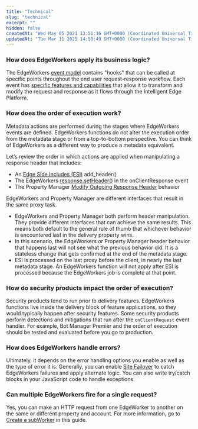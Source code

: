 ```yaml
---
title: "Technical"
slug: "technical"
excerpt: ""
hidden: false
createdAt: "Wed May 05 2021 13:51:16 GMT+0000 (Coordinated Universal Time)"
updatedAt: "Tue Mar 11 2025 14:50:49 GMT+0000 (Coordinated Universal Time)"
---
```

### How does EdgeWorkers apply its business logic?

The EdgeWorkers [event model](doc:event-handler-functions) contains "hooks" that can be called at specific points throughout the end user request-response workflow. Each event has [specific features and capabilities](doc:about-the-javascript-api) that allow it to transform and modify the request and response as it flows through the Intelligent Edge Platform.

### How does the order of execution work?

Metadata actions are performed during the stages where EdgeWorkers events are defined. EdgeWorkers functions do not alter the execution order from the metadata stage or from a top-to-bottom perspective. You can think of EdgeWorkers as a different way to produce a metadata equivalent.

Let’s review the order in which actions are applied when manipulating a response header that includes:

- An [Edge Side Includes (ESI)](https://techdocs.akamai.com/property-mgr/docs/esi-edge-side-includes) add_header()
- The EdgeWorkers [response.setHeader()](doc:response-object#setheader) in the onClientResponse event
- The Property Manager [Modify Outgoing Response Header](https://techdocs.akamai.com/property-mgr/docs/modify-outgoing-response-header) behavior

EdgeWorkers and Property Manager are different interfaces that result in the same proxy task.

- EdgeWorkers and Property Manager both perform header manipulation. They provide different interfaces that can achieve the same results. This means both default to the general rule of thumb that whichever behavior is encountered last in the delivery property wins.
- In this scenario, the EdgeWorkers or Property Manager header behavior that happens last will not see what the previous behavior did. It is a stateless change that gets confirmed at the end of the metadata stage.
- ESI is processed on the last proxy before the client, in nearly the last metadata stage. An EdgeWorkers function will not apply after ESI is processed because the EdgeWorkers job is complete at that point.

### How do security products impact the order of execution?

Security products tend to run prior to delivery features. EdgeWorkers functions live inside the delivery block of feature applications, so they would typically happen after security features. Some security products perform detections and mitigations that run after the `onClientRequest` event handler. For example, Bot Manager Premier and the order of execution should be tested and evaluated before you go to production.

### How does EdgeWorkers handle errors?

Ultimately, it depends on the error handling options you enable as well as the type of error it is. Generally, you can enable [Site Failover](doc:site-failover) to catch EdgeWorkers failures and apply alternate logic. You can also write try/catch blocks in your JavaScript code to handle exceptions.

### Can multiple EdgeWorkers fire for a single request?

Yes, you can make an HTTP request from one EdgeWorker to another on the same or different property and account. For more information, go to [Create a subWorker](doc:create-a-subworker) in this guide.
